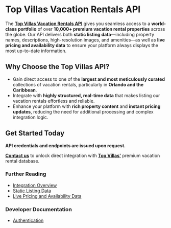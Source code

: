 # Top Villas Vacation Rentals API

The **[Top Villas Vacation Rentals API](https://thetopvillas.com)** gives you seamless access to a **world-class portfolio** of over **10,000+ premium vacation rental properties** across the globe. Our API delivers both **static listing data**—including property names, descriptions, high-resolution images, and amenities—as well as **live pricing and availability data** to ensure your platform always displays the most up-to-date information.  

## Why Choose the Top Villas API?

- Gain direct access to one of the **largest and most meticulously curated** collections of vacation rentals, particularly in **Orlando and the Caribbean**.  
- Integrate with **highly structured, real-time data** that makes listing our vacation rentals effortless and reliable.  
- Enhance your platform with **rich property content** and **instant pricing updates**, reducing the need for additional processing and complex integration logic.

## Get Started Today

**API credentials and endpoints are issued upon request.**

[**Contact us**](mailto://info@thetopvillas.com) to unlock direct integration with **[Top Villas'](https://thetopvillas.com)** premium vacation rental database.  

### Further Reading

- [Integration Overview](./integration-overview.md)
- [Static Listing Data](./static-listing-data.md)
- [Live Pricing and Availability Data](./live-pricing-and-availability.md)

### Developer Documentation

- [Authentication](./authentication-technical.md)
